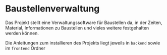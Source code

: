 # Baustellenverwaltung

Das Projekt stellt eine Verwaltungssoftware für Baustellen da, in der Zeiten, Material,
Informationen zu Baustellen und vieles weitere festgehalten werden können.

Die Anleitungen zum installieren des Projekts liegt jeweils in `backend` sowie im `frontend` Ordner